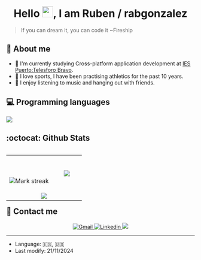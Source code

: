 <h1 align="center">Hello <img src="https://github.com/TheDudeThatCode/TheDudeThatCode/blob/master/Assets/Hi.gif" width="29px">, I am Ruben / rabgonzalez</h1> 

> If you can dream it, you can code it ~Fireship

<h2>🤵 About me</h2>
<ul>
  <li>
    📝 I'm currently studying Cross-platform application development at <a href="https://www3.gobiernodecanarias.org/medusa/edublog/iespuertodelacruztelesforobravo/">IES Puerto:Telesforo Bravo</a>.
  </li>
  <li>
    🏃 I love sports, I have been practising athletics for the past 10 years.
  </li>
  <li>
    🎵 I enjoy listening to music and hanging out with friends.
  </li>
  <li style="display:none">
    🖥️ Coding = fun (sometimes).
  </li>
</ul>

<h2>💻 Programming languages</h2>
<p>
  <a href="https://skillicons.dev">
    <img src="https://skillicons.dev/icons?i=java,js,php" />
  </a>
</p>

<h2>:octocat: Github Stats</h2>

<p align="center">
<table align="left">
<tr border="none">
<td width="60%" align="center">

  <br></br>
  <img  title="🔥 Get streak stats for your profile at git.io/streak-stats" alt="Mark streak" src="https://github-readme-streak-stats.herokuapp.com/?user=rabgonzalez&theme=dark&hide_border=false" /> 
</td>

<td align="center">

  <img  align="center"  src="https://github-readme-stats.anuraghazra1.vercel.app/api/top-langs/?username=rabgonzalez&theme=dark&hide_border=false&no-bg=true&no-frame=true&langs_count=10"/>

  </td>
</tr>
<tr>
  <td align="center" colspan="2">
    <img src="https://github-profile-trophy.vercel.app/?username=rabgonzalez&row=1&column=3&theme=radical&no-frame=false&no-bg=true&margin-w=10"/>
  </td>
</tr>
</table>
</p>

---
<h2>🤝 Contact me</h3>
<div align="center">
  <a href="mailto:rubalba.rag@gmail.com">
    <img src="https://img.shields.io/badge/Gmail-D14836?style=for-the-badge&logo=gmail&logoColor=white" alt="Gmail">
  </a>
  <a href="https://www.linkedin.com/in/rub%C3%A9n-abreu-gonz%C3%A1lez-13360830b/">
    <img src="https://img.shields.io/badge/LinkedIn-0077B5?style=for-the-badge&logo=linkedin&logoColor=white" alt="Linkedin">
  </a>
  <a href="https://www.instagram.com/_rubenag_/">
    <img src="https://img.shields.io/badge/Instagram-E4405F?style=for-the-badge&logo=instagram&logoColor=white">
  </a>
</div>

---
<ul>
  <li>Language: 🇪🇸, 󠁧󠁢🇺🇸</li>
  <li>Last modify: 21/11/2024</li>
</ul>
